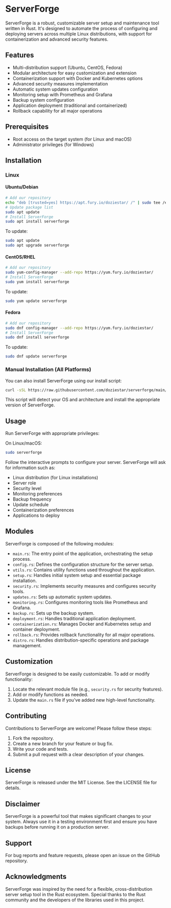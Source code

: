 # ServerForge

ServerForge is a robust, customizable server setup and maintenance tool written in Rust. It's designed to automate the process of configuring and deploying servers across multiple Linux distributions, with support for containerization and advanced security features.

## Features

- Multi-distribution support (Ubuntu, CentOS, Fedora)
- Modular architecture for easy customization and extension
- Containerization support with Docker and Kubernetes options
- Advanced security measures implementation
- Automatic system updates configuration
- Monitoring setup with Prometheus and Grafana
- Backup system configuration
- Application deployment (traditional and containerized)
- Rollback capability for all major operations

## Prerequisites

- Root access on the target system (for Linux and macOS)
- Administrator privileges (for Windows)

## Installation

### Linux

#### Ubuntu/Debian

```bash
# Add our repository
echo "deb [trusted=yes] https://apt.fury.io/doziestar/ /" | sudo tee /etc/apt/sources.list.d/doziestar.list
# Update package list
sudo apt update
# Install ServerForge
sudo apt install serverforge
```

To update:

```bash
sudo apt update
sudo apt upgrade serverforge
```

#### CentOS/RHEL

```bash
# Add our repository
sudo yum-config-manager --add-repo https://yum.fury.io/doziestar/
# Install ServerForge
sudo yum install serverforge
```

To update:

```bash
sudo yum update serverforge
```

#### Fedora

```bash
# Add our repository
sudo dnf config-manager --add-repo https://yum.fury.io/doziestar/
# Install ServerForge
sudo dnf install serverforge
```

To update:

```bash
sudo dnf update serverforge
```

### Manual Installation (All Platforms)

You can also install ServerForge using our install script:

```bash
curl -sSL https://raw.githubusercontent.com/doziestar/serverforge/main/install.sh | bash
```

This script will detect your OS and architecture and install the appropriate version of ServerForge.

## Usage

Run ServerForge with appropriate privileges:

On Linux/macOS:
```bash
sudo serverforge
```


Follow the interactive prompts to configure your server. ServerForge will ask for information such as:

- Linux distribution (for Linux installations)
- Server role
- Security level
- Monitoring preferences
- Backup frequency
- Update schedule
- Containerization preferences
- Applications to deploy

## Modules

ServerForge is composed of the following modules:

- `main.rs`: The entry point of the application, orchestrating the setup process.
- `config.rs`: Defines the configuration structure for the server setup.
- `utils.rs`: Contains utility functions used throughout the application.
- `setup.rs`: Handles initial system setup and essential package installation.
- `security.rs`: Implements security measures and configures security tools.
- `updates.rs`: Sets up automatic system updates.
- `monitoring.rs`: Configures monitoring tools like Prometheus and Grafana.
- `backup.rs`: Sets up the backup system.
- `deployment.rs`: Handles traditional application deployment.
- `containerization.rs`: Manages Docker and Kubernetes setup and container deployment.
- `rollback.rs`: Provides rollback functionality for all major operations.
- `distro.rs`: Handles distribution-specific operations and package management.

## Customization

ServerForge is designed to be easily customizable. To add or modify functionality:

1. Locate the relevant module file (e.g., `security.rs` for security features).
2. Add or modify functions as needed.
3. Update the `main.rs` file if you've added new high-level functionality.

## Contributing

Contributions to ServerForge are welcome! Please follow these steps:

1. Fork the repository.
2. Create a new branch for your feature or bug fix.
3. Write your code and tests.
4. Submit a pull request with a clear description of your changes.

## License

ServerForge is released under the MIT License. See the LICENSE file for details.

## Disclaimer

ServerForge is a powerful tool that makes significant changes to your system. Always use it in a testing environment first and ensure you have backups before running it on a production server.

## Support

For bug reports and feature requests, please open an issue on the GitHub repository.

## Acknowledgments

ServerForge was inspired by the need for a flexible, cross-distribution server setup tool in the Rust ecosystem. Special thanks to the Rust community and the developers of the libraries used in this project.